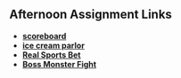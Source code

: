 ## Afternoon Assignment Links

* **[scoreboard](https://github.com/Ross-Crimson/scoreboard)**
* **[ice cream parlor](https://github.com/Ross-Crimson/ice-cream-parlor)**
* **[Real Sports Bet](https://github.com/Ross-Crimson/e-real-sport-bet)**
* **[Boss Monster Fight](https://github.com/Ross-Crimson/boss-monster)**
